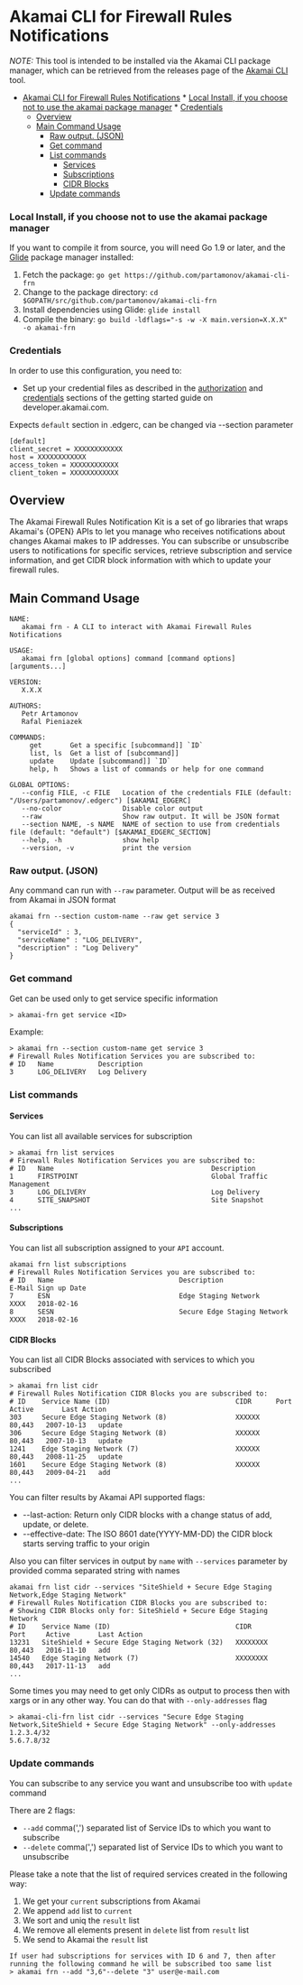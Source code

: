# Akamai CLI for Firewall Rules Notifications
*NOTE:* This tool is intended to be installed via the Akamai CLI package manager, which can be retrieved from the releases page of the [Akamai CLI](https://github.com/akamai/cli) tool.

<!--ts-->
   * [Akamai CLI for Firewall Rules Notifications](#akamai-cli-for-firewall-rules-notifications)
         * [Local Install, if you choose not to use the akamai package manager](#local-install-if-you-choose-not-to-use-the-akamai-package-manager)
         * [Credentials](#credentials)
      * [Overview](#overview)
      * [Main Command Usage](#main-command-usage)
         * [Raw output. (JSON)](#raw-output-json)
         * [Get command](#get-command)
         * [List commands](#list-commands)
            * [Services](#services)
            * [Subscriptions](#subscriptions)
            * [CIDR Blocks](#cidr-blocks)
         * [Update commands](#update-commands)

<!-- Added by: partamonov, at:  -->

<!--te-->

### Local Install, if you choose not to use the akamai package manager
If you want to compile it from source, you will need Go 1.9 or later, and the [Glide](https://glide.sh) package manager installed:
1. Fetch the package:
   `go get https://github.com/partamonov/akamai-cli-frn`
1. Change to the package directory:
   `cd $GOPATH/src/github.com/partamonov/akamai-cli-frn`
1. Install dependencies using Glide:
   `glide install`
1. Compile the binary:
   `go build -ldflags="-s -w -X main.version=X.X.X" -o akamai-frn`

### Credentials
In order to use this configuration, you need to:
* Set up your credential files as described in the [authorization](https://developer.akamai.com/introduction/Prov_Creds.html) and [credentials](https://developer.akamai.com/introduction/Conf_Client.html) sections of the getting started guide on developer.akamai.com.

Expects `default` section in .edgerc, can be changed via --section parameter

```
[default]
client_secret = XXXXXXXXXXXX
host = XXXXXXXXXXXX
access_token = XXXXXXXXXXXX
client_token = XXXXXXXXXXXX
```

## Overview
The Akamai Firewall Rules Notification Kit is a set of go libraries that wraps Akamai's {OPEN} APIs to let you manage who receives notifications about changes Akamai makes to IP addresses. You can subscribe or unsubscribe users to notifications for specific services, retrieve subscription and service information, and get CIDR block information with which to update your firewall rules.

## Main Command Usage
```shell
NAME:
   akamai frn - A CLI to interact with Akamai Firewall Rules Notifications

USAGE:
   akamai frn [global options] command [command options] [arguments...]

VERSION:
   X.X.X

AUTHORS:
   Petr Artamonov
   Rafal Pieniazek

COMMANDS:
     get       Get a specific [subcommand]] `ID`
     list, ls  Get a list of [subcommand]]
     update    Update [subcommand]] `ID`
     help, h   Shows a list of commands or help for one command

GLOBAL OPTIONS:
   --config FILE, -c FILE   Location of the credentials FILE (default: "/Users/partamonov/.edgerc") [$AKAMAI_EDGERC]
   --no-color               Disable color output
   --raw                    Show raw output. It will be JSON format
   --section NAME, -s NAME  NAME of section to use from credentials file (default: "default") [$AKAMAI_EDGERC_SECTION]
   --help, -h               show help
   --version, -v            print the version
```

### Raw output. (JSON)
Any command can run with `--raw` parameter. Output will be as received from Akamai in JSON format

```shell
akamai frn --section custom-name --raw get service 3
{
  "serviceId" : 3,
  "serviceName" : "LOG_DELIVERY",
  "description" : "Log Delivery"
}
```

### Get command
Get can be used only to get service specific information

```shell
> akamai-frn get service <ID>
```

Example:

```shell
> akamai frn --section custom-name get service 3
# Firewall Rules Notification Services you are subscribed to:
# ID   Name           Description
3      LOG_DELIVERY   Log Delivery
```

### List commands

#### Services

You can list all available services for subscription

```shell
> akamai frn list services
# Firewall Rules Notification Services you are subscribed to:
# ID   Name                                       Description
1      FIRSTPOINT                                 Global Traffic Management
3      LOG_DELIVERY                               Log Delivery
4      SITE_SNAPSHOT                              Site Snapshot
...
```

#### Subscriptions
You can list all subscription assigned to your `API` account.

```shell
akamai frn list subscriptions
# Firewall Rules Notification Services you are subscribed to:
# ID   Name                               Description                                E-Mail Sign up Date
7      ESN                                Edge Staging Network                       XXXX   2018-02-16
8      SESN                               Secure Edge Staging Network                XXXX   2018-02-16

```

#### CIDR Blocks
You can list all CIDR Blocks associated with services to which you subscribed

```shell
> akamai frn list cidr
# Firewall Rules Notification CIDR Blocks you are subscribed to:
# ID    Service Name (ID)                               CIDR      Port     Active       Last Action
303     Secure Edge Staging Network (8)                 XXXXXX    80,443   2007-10-13   update
306     Secure Edge Staging Network (8)                 XXXXXX    80,443   2007-10-13   update
1241    Edge Staging Network (7)                        XXXXXX    80,443   2008-11-25   update
1601    Secure Edge Staging Network (8)                 XXXXXX    80,443   2009-04-21   add
...
```

You can filter results by Akamai API supported flags:
* --last-action:    Return only CIDR blocks with a change status of add, update, or delete.
* --effective-date: The ISO 8601 date(YYYY-MM-DD) the CIDR block starts serving traffic to your origin

Also you can filter services in output by `name` with `--services` parameter by provided comma separated string with names

```shell
akamai frn list cidr --services "SiteShield + Secure Edge Staging Network,Edge Staging Network"
# Firewall Rules Notification CIDR Blocks you are subscribed to:
# Showing CIDR Blocks only for: SiteShield + Secure Edge Staging Network
# ID    Service Name (ID)                               CIDR               Port     Active       Last Action
13231   SiteShield + Secure Edge Staging Network (32)   XXXXXXXX           80,443   2016-11-10   add
14540   Edge Staging Network (7)                        XXXXXXXX           80,443   2017-11-13   add
...
```

Some times you may need to get only CIDRs as output to process then with xargs or in any other way. You can do that with `--only-addresses` flag

```shell
> akamai-cli-frn list cidr --services "Secure Edge Staging Network,SiteShield + Secure Edge Staging Network" --only-addresses
1.2.3.4/32
5.6.7.8/32
```

### Update commands
You can subscribe to any service you want and unsubscribe too with `update` command

There are 2 flags:
* `--add`    comma(',') separated list of Service IDs to which you want to subscribe
* `--delete` comma(',') separated list of Service IDs to which you want to unsubscribe

Please take a note that the list of required services created in the following way:
1. We get your `current` subscriptions from Akamai
1. We append `add` list to `current`
1. We sort and uniq the `result` list
1. We remove all elements present in `delete` list from `result` list
1. We send to Akamai the `result` list

```shell
If user had subscriptions for services with ID 6 and 7, then after running the following command he will be subscribed too same list
> akamai frn --add "3,6"--delete "3" user@e-mail.com
```
